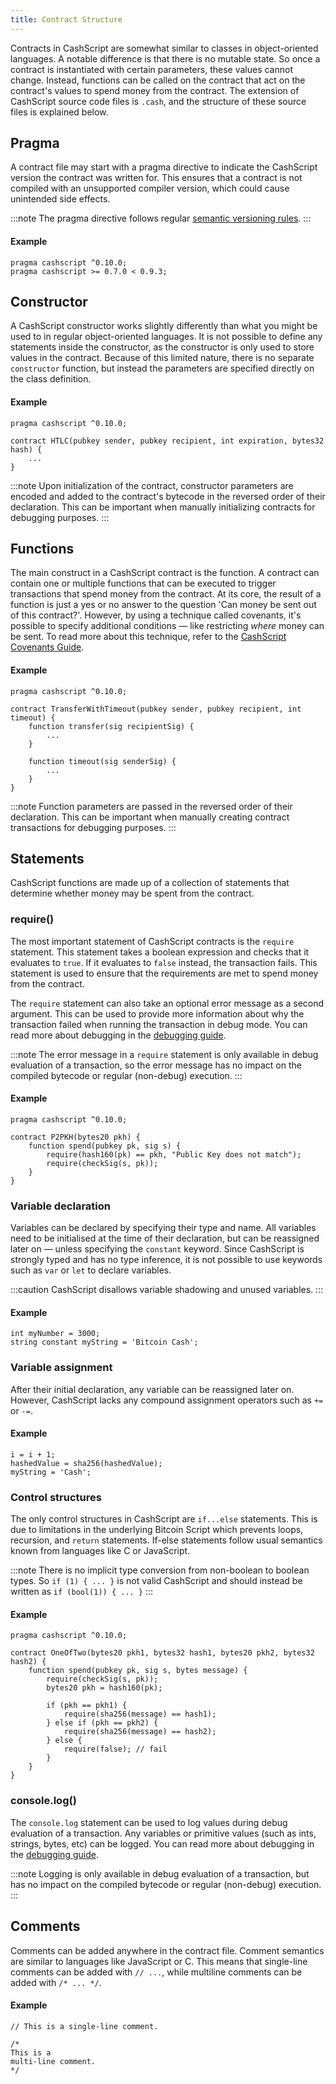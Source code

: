 ```yaml
---
title: Contract Structure
---
```


Contracts in CashScript are somewhat similar to classes in object-oriented languages. A notable difference is that there is no mutable state. So once a contract is instantiated with certain parameters, these values cannot change. Instead, functions can be called on the contract that act on the contract's values to spend money from the contract. The extension of CashScript source code files is `.cash`, and the structure of these source files is explained below.

## Pragma
A contract file may start with a pragma directive to indicate the CashScript version the contract was written for. This ensures that a contract is not compiled with an unsupported compiler version, which could cause unintended side effects.

:::note
The pragma directive follows regular [semantic versioning rules](https://semver.npmjs.com/).
:::

#### Example
```solidity
pragma cashscript ^0.10.0;
pragma cashscript >= 0.7.0 < 0.9.3;
```

## Constructor
A CashScript constructor works slightly differently than what you might be used to in regular object-oriented languages. It is not possible to define any statements inside the constructor, as the constructor is only used to store values in the contract. Because of this limited nature, there is no separate `constructor` function, but instead the parameters are specified directly on the class definition.

#### Example
```solidity
pragma cashscript ^0.10.0;

contract HTLC(pubkey sender, pubkey recipient, int expiration, bytes32 hash) {
    ...
}
```

:::note
Upon initialization of the contract, constructor parameters are encoded and added to the contract's bytecode in the reversed order of their declaration. This can be important when manually initializing contracts for debugging purposes.
:::

## Functions
The main construct in a CashScript contract is the function. A contract can contain one or multiple functions that can be executed to trigger transactions that spend money from the contract. At its core, the result of a function is just a yes or no answer to the question 'Can money be sent out of this contract?'. However, by using a technique called covenants, it's possible to specify additional conditions — like restricting *where* money can be sent. To read more about this technique, refer to the [CashScript Covenants Guide](/docs/guides/covenants).

#### Example
```solidity
pragma cashscript ^0.10.0;

contract TransferWithTimeout(pubkey sender, pubkey recipient, int timeout) {
    function transfer(sig recipientSig) {
        ...
    }

    function timeout(sig senderSig) {
        ...
    }
}
```

:::note
Function parameters are passed in the reversed order of their declaration. This can be important when manually creating contract transactions for debugging purposes.
:::

## Statements
CashScript functions are made up of a collection of statements that determine whether money may be spent from the contract.

### require()
The most important statement of CashScript contracts is the `require` statement. This statement takes a boolean expression and checks that it evaluates to `true`. If it evaluates to `false` instead, the transaction fails. This statement is used to ensure that the requirements are met to spend money from the contract.

The `require` statement can also take an optional error message as a second argument. This can be used to provide more information about why the transaction failed when running the transaction in debug mode. You can read more about debugging in the [debugging guide](/docs/guides/debugging).

:::note
The error message in a `require` statement is only available in debug evaluation of a transaction, so the error message has no impact on the compiled bytecode or regular (non-debug) execution.
:::

#### Example
```solidity
pragma cashscript ^0.10.0;

contract P2PKH(bytes20 pkh) {
    function spend(pubkey pk, sig s) {
        require(hash160(pk) == pkh, "Public Key does not match");
        require(checkSig(s, pk));
    }
}
```

### Variable declaration
Variables can be declared by specifying their type and name. All variables need to be initialised at the time of their declaration, but can be reassigned later on — unless specifying the `constant` keyword. Since CashScript is strongly typed and has no type inference, it is not possible to use keywords such as `var` or `let` to declare variables.

:::caution
CashScript disallows variable shadowing and unused variables.
:::

#### Example
```solidity
int myNumber = 3000;
string constant myString = 'Bitcoin Cash';
```

### Variable assignment
After their initial declaration, any variable can be reassigned later on. However, CashScript lacks any compound assignment operators such as `+=` or `-=`.

#### Example
```solidity
i = i + 1;
hashedValue = sha256(hashedValue);
myString = 'Cash';
```

### Control structures
The only control structures in CashScript are `if...else` statements. This is due to limitations in the underlying Bitcoin Script which prevents loops, recursion, and `return` statements. If-else statements follow usual semantics known from languages like C or JavaScript.

:::note
There is no implicit type conversion from non-boolean to boolean types. So `if (1) { ... }` is not valid CashScript and should instead be written as `if (bool(1)) { ... }`
:::

#### Example
```solidity
pragma cashscript ^0.10.0;

contract OneOfTwo(bytes20 pkh1, bytes32 hash1, bytes20 pkh2, bytes32 hash2) {
    function spend(pubkey pk, sig s, bytes message) {
        require(checkSig(s, pk));
        bytes20 pkh = hash160(pk);

        if (pkh == pkh1) {
            require(sha256(message) == hash1);
        } else if (pkh == pkh2) {
            require(sha256(message) == hash2);
        } else {
            require(false); // fail
        }
    }
}
```

### console.log()
The `console.log` statement can be used to log values during debug evaluation of a transaction. Any variables or primitive values (such as ints, strings, bytes, etc) can be logged. You can read more about debugging in the [debugging guide](/docs/guides/debugging).

:::note
Logging is only available in debug evaluation of a transaction, but has no impact on the compiled bytecode or regular (non-debug) execution.
:::

## Comments
Comments can be added anywhere in the contract file. Comment semantics are similar to languages like JavaScript or C. This means that single-line comments can be added with `// ...`, while multiline comments can be added with `/* ... */`.

#### Example
```solidity
// This is a single-line comment.

/*
This is a
multi-line comment.
*/
```
